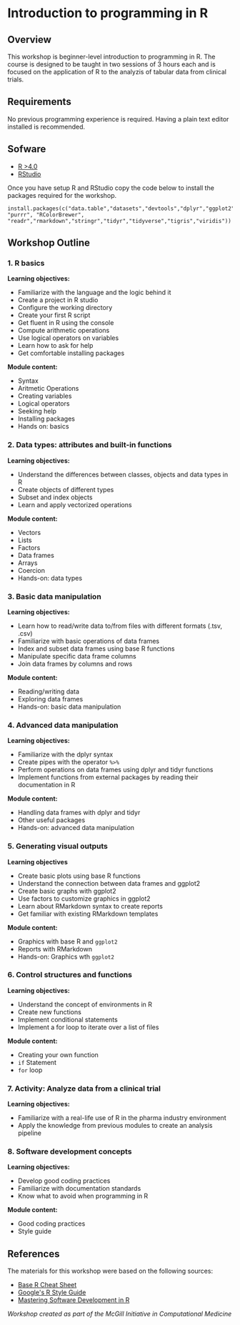 # Introduction to programming in R

## Overview

This workshop is beginner-level introduction to programming in R. The course is designed to be taught in two sessions of 3 hours each and is focused on the application of R to the analyzis of tabular data from clinical trials. 

## Requirements

No previous programming experience is required. Having a plain text editor installed is recommended.
   
## Sofware

* [R >4.0](https://www.r-project.org)
* [RStudio](https://www.rstudio.com/products/rstudio/download/)

Once you have setup R and RStudio copy the code below to install the packages required for the workshop.

```{r}
install.packages(c("data.table","datasets","devtools","dplyr","ggplot2","ggthemes","grid","gridExtra","knitr","magrittr","plotly","plyr", "purrr", "RColorBrewer", "readr","rmarkdown","stringr","tidyr","tidyverse","tigris","viridis"))
```

## Workshop Outline

### 1. R basics

**Learning objectives:**

- Familiarize with the language and the logic behind it
- Create a project in R studio 
- Configure the working directory
- Create your first R script 
- Get fluent in R using the console
- Compute arithmetic operations
- Use logical operators on variables
- Learn how to ask for help 
- Get comfortable installing packages

**Module content:**

- Syntax
- Aritmetic Operations
- Creating variables
- Logical operators
- Seeking help
- Installing packages
- Hands on: basics

### 2. Data types: attributes and built-in functions

**Learning objectives:**

- Understand the differences between classes, objects and data types in R
- Create objects of different types
- Subset and index objects 
- Learn and apply vectorized operations

**Module content:**

- Vectors
- Lists
- Factors
- Data frames
- Arrays
- Coercion
- Hands-on: data types 

### 3. Basic data manipulation

**Learning objectives:**

- Learn how to read/write data to/from files with different formats (.tsv, .csv)
- Familiarize with basic operations of data frames 
- Index and subset data frames using base R functions
- Manipulate specific data frame columns
- Join data frames by columns and rows 

**Module content:**

- Reading/writing data
- Exploring data frames
- Hands-on: basic data manipulation

### 4. Advanced data manipulation

**Learning objectives:**

- Familiarize with the dplyr syntax
- Create pipes with the operator `%>%`
- Perform operations on data frames using dplyr and tidyr functions
- Implement functions from external packages by reading their documentation in R

**Module content:**

- Handling data frames with dplyr and tidyr
- Other useful packages
- Hands-on: advanced data manipulation 

### 5. Generating visual outputs

**Learning objectives**

- Create basic plots using base R functions
- Understand the connection between data frames and ggplot2
- Create basic graphs with ggplot2
- Use factors to customize graphics in ggplot2
- Learn about RMarkdown syntax to create reports 
- Get familiar with existing RMarkdown templates

**Module content:**

- Graphics with base R and `ggplot2`
- Reports with RMarkdown
- Hands-on: Graphics wth `ggplot2`

### 6. Control structures and functions

**Learning objectives:**

- Understand the concept of environments in R
- Create new functions
- Implement conditional statements 
- Implement a for loop to iterate over a list of files

**Module content:**

- Creating your own function
- `if` Statement
- `for` loop

### 7. Activity: Analyze data from a clinical trial

**Learning objectives:**

- Familiarize with a real-life use of R in the pharma industry environment
- Apply the knowledge from previous modules to create an analysis pipeline


### 8. Software development concepts

**Learning objectives:**

- Develop  good coding practices
- Familiarize with documentation standards 
- Know what to avoid when programming in R

**Module content:**

- Good coding practices    
- Style guide   

## References

The materials for this workshop were based on the following sources:

- [Base R Cheat Sheet](https://iqss.github.io/dss-workshops/R/Rintro/base-r-cheat-sheet.pdf)   
- [Google's R Style Guide](https://google.github.io/styleguide/Rguide.html) 
- [Mastering Software Development in R](https://bookdown.org/rdpeng/RProgDA/) 


   
*Workshop created as part of the McGill Initiative in Computational Medicine*
